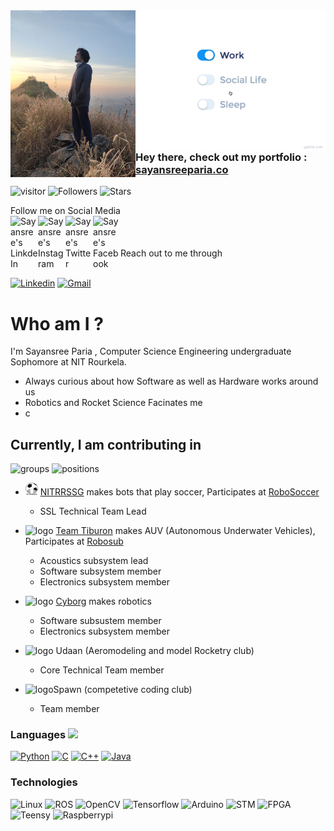 <img align="left" alt="Sayansree" width="200px" src="https://github.com/Sayansree/Sayansree/blob/main/img/sayansree.jpeg?raw=true" />
 <img src="https://github.com/Sayansree/Sayansree/blob/main/img/life_balance.gif?raw=true" alt="side Image" align="right" width="300" height="auto" />

### Hey there, check out my portfolio : [sayansreeparia.co](https://sayansreeparia.co)       
 ![visitor](https://visitor-badge.glitch.me/badge?page_id=Sayansree.visitor-badge) 
 ![Followers](https://img.shields.io/github/followers/Sayansree?style=plastic)
 ![Stars](https://img.shields.io/github/stars/Sayansree?style=plastic)

<div>
Follow me on Social Media
 <br/>
<a href="https://www.linkedin.com/in/sayansreeparia/">
  <img align="left" alt="Sayansree's LinkdeIn" width="44px" src="https://cdn.jsdelivr.net/npm/simple-icons@v3/icons/linkedin.svg" />
</a>
<a href="https://www.instagram.com/sayansree/">
  <img align="left" alt="Sayansree's Instagram" width="44px" src="https://cdn.jsdelivr.net/npm/simple-icons@v3/icons/instagram.svg" />
</a>
<a href="https://www.twitter.com/SayansreeParia/">
  <img align="left" alt="Sayansree's Twitter" width="44px" src="https://cdn.jsdelivr.net/npm/simple-icons@v3/icons/twitter.svg" />
</a>
<a href="https://www.facebook.com/pariasayansree/">
  <img align="left" alt="Sayansree's Facebook" width="44px" src="https://cdn.jsdelivr.net/npm/simple-icons@v3/icons/facebook.svg" />
</a>
  </div>
<br/>
<br/>
<br/>
Reach out to me through
<br/>
<br/>

[![Linkedin](https://img.shields.io/badge/-SayansreeParia-blue?style=flat&logo=Linkedin&logoColor=white)](https://www.linkedin.com/in/sayansreeparia)
[![Gmail](https://img.shields.io/badge/-sayansreeparia@gmail.com-c14438?style=flat&logo=Gmail&logoColor=white)](mailto:sayansreeparia@gmail.com)

<h1> Who am I ? </h1>  
I'm Sayansree Paria , Computer Science Engineering undergraduate Sophomore at NIT Rourkela.

-  Always curious about how Software as well as Hardware works around us
-  Robotics and Rocket Science Facinates me 
-  c


<h2> Currently, I am contributing in </h2>  

![groups](https://img.shields.io/badge/groups-5-brightgreen)
![positions](https://img.shields.io/badge/positions-8-brightgreen)

-  <img width="20px" src="https://github.com/NITR-Robosoccer-Students-Group/NITRRSSG-web/blob/master/media/logo/favicon-96x96.png" alt="logo"> [NITRRSSG](https://nitrrssg.org) makes bots that play soccer, Participates at [RoboSoccer](https://robosoccer.io) 
   -  SSL Technical Team Lead
   
- <img width="20px" src="https://github.com/auvnitrkl/auvnitrkl.github.io/blob/master/images/logo.png" alt="logo">  [Team Tiburon](https://auvnitrkl.github.io/) makes AUV (Autonomous Underwater Vehicles), Participates at [Robosub](https://robosub.org/) 
   -  Acoustics subsystem lead
   -  Software subsystem member
   -  Electronics subsystem member

- <img width="20px" src="https://github.com/Sayansree/Sayansree/blob/master/img/cyborg.png?raw=true" alt="logo"> [Cyborg](https://cyborg.nitrkl.ac.in) makes robotics 
   -  Software subsustem member
   -  Electronics subsystem member
   
- <img width="20px" src="https://github.com/Sayansree/Sayansree/blob/master/img/udaan.png?raw=true" alt="logo"> Udaan (Aeromodeling and model Rocketry club)
   -  Core Technical Team member

 
- <img width="20px" src="https://scontent-bom1-2.xx.fbcdn.net/v/t1.0-1/p148x148/67820371_2431576013568044_5888664840175616000_n.jpg?_nc_cat=100&ccb=2&_nc_sid=1eb0c7&_nc_ohc=WiFU9Q0YIbsAX9ZMDu8&_nc_ht=scontent-bom1-2.xx&tp=6&oh=e5ab2d78121668ebc7dafa8ef7faa3ad&oe=603528AA" alt="logo">Spawn (competetive coding club)
   -  Team member
  
### Languages <img src="https://media.giphy.com/media/WUlplcMpOCEmTGBtBW/giphy.gif" width="30">

[![Python](https://img.shields.io/badge/-Python-000?&logo=python)](https://github.com/Sayansree?tab=repositories&q=&type=&language=python)
[![C](https://img.shields.io/badge/-C-000?&logo=C)](https://github.com/Sayansree?tab=repositories&q=&type=&language=c)
[![C++](https://img.shields.io/badge/-C++-000?&logo=c%2b%2b&logoColor=00599C)](https://github.com/Sayansree?tab=repositories&q=&type=&language=c++)
[![Java](https://img.shields.io/badge/-Java-000?&logo=Java&logoColor=007396)](https://github.com/Sayansree?tab=repositories&q=&type=&language=java)
<!--[![JavaScript](https://img.shields.io/badge/-JavaScript-000?&logo=JavaScript&logoColor=ddc508)](https://github.com/Sayansree?tab=repositories&q=&type=&language=javascript)
[![SQL](https://img.shields.io/badge/-SQL-000?&logo=MySQL&logoColor=4479A1)](https://github.com/Sayansree?tab=repositories&q=&type=&language=sql)
[![HTML](https://img.shields.io/badge/-HTML-000?&logo=HTML&logoColor=4479A1)](https://github.com/Sayansree?tab=repositories&q=&type=&language=html)
<!--![Swift](https://img.shields.io/badge/-Swift-000?&logo=Swift)
![TypeScript](https://img.shields.io/badge/-TypeScript-000?&logo=TypeScript&logoColor=007ACC) -->

### Technologies

<!--![AWS](https://img.shields.io/badge/-AWS-000?&logo=Amazon-AWS&logoColor=FF9900)
![CI/CD](https://img.shields.io/badge/-CI%2FCD-000?&logo=CircleCI&logoColor=888)#
![Docker](https://img.shields.io/badge/-Docker-000?&logo=Docker)
![Jira](https://img.shields.io/badge/-Jira-000?&logo=Jira-Software&logoColor=0052CC)
![Kubernetes](https://img.shields.io/badge/-Kubernetes-000?&logo=Kubernetes)
![Spring](https://img.shields.io/badge/-Spring-000?&logo=Spring)
![TCP/IP](https://img.shields.io/badge/-TCP%2FIP-000?&logo=Cisco)
-->
![Linux](https://img.shields.io/badge/-Linux-000?&logo=Linux&logoColor=FCC624)
![ROS](https://img.shields.io/badge/-ROS-000?&logo=Ros)
![OpenCV](https://img.shields.io/badge/-OpenCV-000?&logo=OpenCV)
![Tensorflow](https://img.shields.io/badge/-TensorFlow-000?&logo=Tensorflow)
![Arduino](https://img.shields.io/badge/-Arduino-000?&logo=Arduino)
![STM](https://img.shields.io/badge/-STM-000?)
![FPGA](https://img.shields.io/badge/-FPGA-000?)
![Teensy](https://img.shields.io/badge/-Teensy-000?)
![Raspberrypi](https://img.shields.io/badge/-RaspberryPi-000)
<!--![Node.js](https://img.shields.io/badge/-Node.js-000?&logo=node.js)
![React](https://img.shields.io/badge/-React-000?&logo=React)-->
<!--
### Full Stack Projects

[![My Website](https://img.shields.io/badge/-🧬%20My%20Website-000?)](https://github.com/adamalston/v2)
[![COVID-19 Dashboard](https://img.shields.io/badge/-🦠%20COVID‑19%20Dashboard-000?)](https://github.com/adamalston/COVID-19-Dashboard)
[![Summarizer](https://img.shields.io/badge/-📝%20Summarizer-000?)](https://github.com/adamalston/Summarizer)
[![Overwatch](https://img.shields.io/badge/-🔬%20Overwatch-000?)](https://github.com/adamalston/overwatch)
[![KubeSat](https://img.shields.io/badge/-🛰%20KubeSat-000?)](https://github.com/adamalston/kubesat)
[![Voice Poker](https://img.shields.io/badge/-🔊%20Voice%20Poker-000?)](https://github.com/adamalston/Poker)
[![PokémonGo Map](https://img.shields.io/badge/-🗺%20PokémonGo%20Map-000?)](https://github.com/adamalston/PokemonGo-Map)

### Cybersecurity Projects

[![Heartbleed](https://img.shields.io/badge/-🩸%20Heartbleed-000?)](https://github.com/adamalston/Heartbleed)
[![SYN Flood](https://img.shields.io/badge/-🌊%20SYN%20Flood-000?)](https://github.com/adamalston/SYN-Flood)
[![Packet Sniffing & Spoofing](https://img.shields.io/badge/-🗂%20Packet%20Sniffing%20%26%20Spoofing-000?)](https://github.com/adamalston/Packet-Sniffing-and-Spoofing)
[![SQL Injection](https://img.shields.io/badge/-💉%20SQL%20Injection-000?)](https://github.com/adamalston/SQL-Injection)
[![Spectre & Meltdown](https://img.shields.io/badge/-🛡%20Spectre%20%26%20Meltdown-000?)](https://github.com/adamalston/Meltdown-Spectre)
[![Network Tools](https://img.shields.io/badge/-🌐%20Network%20Tools-000?)](https://github.com/adamalston/Network-Tools)
-->

<!--[![Top Langs](https://github-readme-stats.vercel.app/api/top-langs/?username=Sayansree&theme=onedark)](https://github.com/Sayansree/github-readme-stats)
<br> -->
